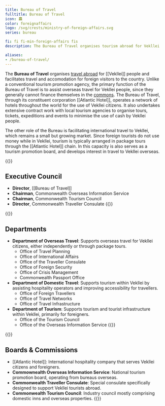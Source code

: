 ```yaml
---
title: Bureau of Travel
fulltitle: Bureau of Travel
icon: 🏛️
color: foreignaffairs
logo: /svg/crests/ministry-of-foreign-affairs.svg
series: bureau

fi: fi fi-min-foreign-affairs fis
description: The Bureau of Travel organises tourism abroad for Vekllei people and facilitates travel and accomodation for foreign visitors to the country.

aliases:
- /bureau-of-travel/
---
```

The <span class="fi fi-min-foreign-affairs fis"></span> **Bureau of Travel** organises [travel abroad](/bulletin/travel) for [[Vekllei]] people and facilitates travel and accomodation for foreign visitors to the country. Unlike a conventional tourism promotion agency, the primary function of the Bureau of Travel is to assist overseas travel for Vekllei people, since they generally cannot finance themselves in the [commons](/social-economy/). The Bureau of Travel, through its constituent corporation [[Atlantic Hotel]], operates a network of hotels throughout the world for the use of Vekllei citizens. It also undertakes extensive contract work with local tourism agencies to organise tours, tickets, expeditions and events to minimise the use of cash by Vekllei people.

The other role of the Bureau is facilitating international travel to Vekllei, which remains a small but growing market. Since foreign tourists do not use money while in Vekllei, tourism is typically arranged in package tours through the [[Atlantic Hotel]] chain. In this capacity is also serves as a tourism promotion board, and develops interest in travel to Vekllei overseas. 

{{<note panel>}}
## Executive Council

* **Director**, [[Bureau of Travel]]
* **Chairman**, Commonwealth Overseas Information Service
* **Chairman**, Commonwealth Tourism Council
* **Director**, Commonwealth Traveller Consulate
{{</note>}}

{{<note panel>}}
## Departments
* **Department of Overseas Travel**: Supports overseas travel for Vekllei citizens, either independently or through package tours.
    * Office of Travel Planning
    * Office of International Affairs
    * Office of the Traveller Consulate
    * Office of Foreign Security
    * Office of Crisis Management
    * Commonwealth Passport Office
* **Department of Domestic Travel**: Supports tourism within Vekllei by assisting hospitality operators and improving accessibility for travellers.
    * Office of Foreign Travellers
    * Office of Travel Networks
    * Office of Travel Infrastructure
* **Department of Tourism**: Supports tourism and tourist infrastructure within Vekllei, primarily for foreigners.
    * Office of the Tourism Council
    * Office of the Overseas Information Service
{{</note>}}

{{<note panel>}}
## Boards & Commissions

* [[Atlantic Hotel]]: International hospitality company that serves Vekllei citizens and foreigners.
* **Commownealth Overseas Information Service**: National tourism promotion board, operating from bureaus overseas.
* **Commonwealth Traveller Consulate**: Special consulate specifically designed to support Vekllei tourists abroad.
* **Commonwealth Tourism Council**: Industry council mostly comprising domestic inns and overseas properties.
{{</note>}}